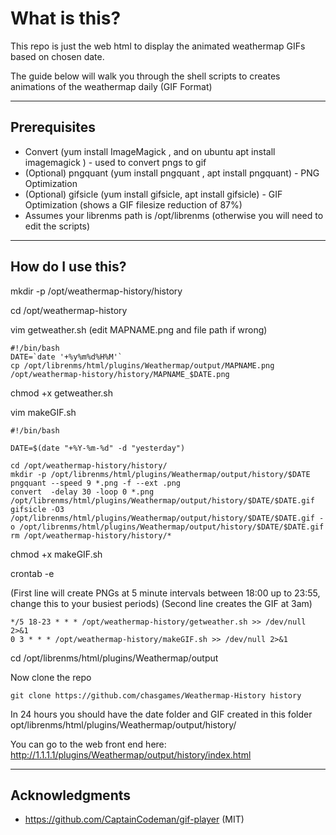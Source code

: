 # What is this?

This repo is just the web html to display the animated weathermap GIFs based on chosen date.

The guide below will walk you through the shell scripts to creates animations of the weathermap daily  (GIF Format)

---

## Prerequisites
- Convert (yum install ImageMagick , and on ubuntu apt install imagemagick ) - used to convert pngs to gif
- (Optional) pngquant (yum install pngquant , apt install pngquant) - PNG Optimization
- (Optional) gifsicle (yum install gifsicle, apt install gifsicle) - GIF Optimization (shows a GIF filesize reduction of 87%)
- Assumes your librenms path is /opt/librenms (otherwise you will need to edit the scripts)

---

##  How do I use this?

mkdir -p /opt/weathermap-history/history

cd /opt/weathermap-history

vim getweather.sh (edit MAPNAME.png and file path if wrong)
```
#!/bin/bash
DATE=`date '+%y%m%d%H%M'`
cp /opt/librenms/html/plugins/Weathermap/output/MAPNAME.png /opt/weathermap-history/history/MAPNAME_$DATE.png
```
chmod +x getweather.sh

vim makeGIF.sh
```
#!/bin/bash

DATE=$(date "+%Y-%m-%d" -d "yesterday")

cd /opt/weathermap-history/history/
mkdir -p /opt/librenms/html/plugins/Weathermap/output/history/$DATE
pngquant --speed 9 *.png -f --ext .png
convert  -delay 30 -loop 0 *.png /opt/librenms/html/plugins/Weathermap/output/history/$DATE/$DATE.gif
gifsicle -O3 /opt/librenms/html/plugins/Weathermap/output/history/$DATE/$DATE.gif -o /opt/librenms/html/plugins/Weathermap/output/history/$DATE/$DATE.gif
rm /opt/weathermap-history/history/*
```
chmod +x makeGIF.sh

crontab -e 

(First line will create PNGs at 5 minute intervals between 18:00 up to 23:55, change this to your busiest periods)
(Second line creates the GIF at 3am)

```
*/5 18-23 * * * /opt/weathermap-history/getweather.sh >> /dev/null 2>&1
0 3 * * * /opt/weathermap-history/makeGIF.sh >> /dev/null 2>&1
```

cd /opt/librenms/html/plugins/Weathermap/output


Now clone the repo
```
git clone https://github.com/chasgames/Weathermap-History history
```

In 24 hours you should have the date folder and GIF created in this folder opt/librenms/html/plugins/Weathermap/output/history/

You can go to the web front end here:
http://1.1.1.1/plugins/Weathermap/output/history/index.html


---

##  Acknowledgments
- https://github.com/CaptainCodeman/gif-player (MIT)
